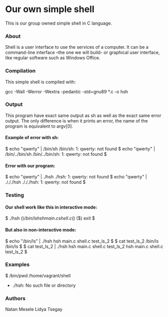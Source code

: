 # Our own simple shell
This is our group owned simple shell in C language.

### About
Shell is a user interface to use the services of a computer. It can be a command-line interface –the one we will build- or graphical user interface, like regular software such as Windows Office.

### Compilation
This simple shell is compiled with:

gcc -Wall -Werror -Wextra -pedantic -std=gnu89 *.c -o hsh
### Output
This program have exact same output as sh as well as the exact same error output. The only difference is when it prints an error, the name of the program is equivalent to argv[0].

#### Example of error with sh:
$ echo "qwerty" | /bin/sh
/bin/sh: 1: qwerty: not found
$ echo "qwerty" | /bin/../bin/sh
/bin/../bin/sh: 1: qwerty: not found
$
#### Error with our program:
$ echo "qwerty" | ./hsh
./hsh: 1: qwerty: not found
$ echo "qwerty" | ./././hsh
./././hsh: 1: qwerty: not found
$
### Testing
#### Our shell work like this in interactive mode:
$ ./hsh
($) /bin/ls
hsh main.c shell.c
($)
($) exit
$
#### But also in non-interactive mode:
$ echo "/bin/ls" | ./hsh
hsh main.c shell.c test_ls_2
$
$ cat test_ls_2
/bin/ls
/bin/ls
$
$ cat test_ls_2 | ./hsh
hsh main.c shell.c test_ls_2
hsh main.c shell.c test_ls_2
$
### Examples
$ /bin/pwd
/home/vagrant/shell

* ./hsh: No such file or directory
### Authors
Natan Mesele Lidya Tsegay

